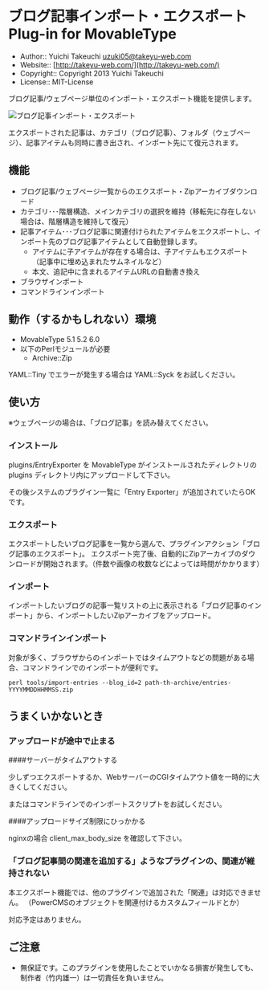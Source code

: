 # ブログ記事インポート・エクスポート Plug-in for MovableType
* Author:: Yuichi Takeuchi <uzuki05@takeyu-web.com>
* Website:: [http://takeyu-web.com/](http://takeyu-web.com/)
* Copyright:: Copyright 2013 Yuichi Takeuchi
* License:: MIT-License

ブログ記事/ウェブページ単位のインポート・エクスポート機能を提供します。

![ブログ記事インポート・エクスポート](https://f.cloud.github.com/assets/60980/235657/110d9b28-87b7-11e2-8be9-211f47798c43.png)

エクスポートされた記事は、カテゴリ（ブログ記事）、フォルダ（ウェブページ）、記事アイテムも同時に書き出され、インポート先にて復元されます。

## 機能

+ ブログ記事/ウェブページ一覧からのエクスポート・Zipアーカイブダウンロード
+ カテゴリ･･･階層構造、メインカテゴリの選択を維持（移転先に存在しない場合は、階層構造を維持して復元）
+ 記事アイテム･･･ブログ記事に関連付けられたアイテムをエクスポートし、インポート先のブログ記事アイテムとして自動登録します。
  + アイテムに子アイテムが存在する場合は、子アイテムもエクスポート（記事中に埋め込まれたサムネイルなど）
  + 本文、追記中に含まれるアイテムURLの自動書き換え
+ ブラウザインポート
+ コマンドラインインポート


## 動作（するかもしれない）環境

+ MovableType 5.1 5.2 6.0
+ 以下のPerlモジュールが必要
  + Archive::Zip

YAML::Tiny でエラーが発生する場合は YAML::Syck をお試しください。


## 使い方

※ウェブページの場合は、「ブログ記事」を読み替えてください。

### インストール

plugins/EntryExporter を MovableType がインストールされたディレクトリの plugins ディレクトリ内にアップロードして下さい。

その後システムのプラグイン一覧に「Entry Exporter」が追加されていたらOKです。

### エクスポート

エクスポートしたいブログ記事を一覧から選んで、プラグインアクション「ブログ記事のエクスポート」。
エクスポート完了後、自動的にZipアーカイブのダウンロードが開始されます。（件数や画像の枚数などによっては時間がかかります）

### インポート

インポートしたいブログの記事一覧リストの上に表示される「ブログ記事のインポート」から、インポートしたいZipアーカイブをアップロード。

### コマンドラインインポート

対象が多く、ブラウザからのインポートではタイムアウトなどの問題がある場合、コマンドラインでのインポートが便利です。

    perl tools/import-entries --blog_id=2 path-th-archive/entries-YYYYMMDDHHMMSS.zip


## うまくいかないとき

### アップロードが途中で止まる

####サーバーがタイムアウトする

少しずつエクスポートするか、WebサーバーのCGIタイムアウト値を一時的に大きくしてください。

またはコマンドラインでのインポートスクリプトをお試しください。

####アップロードサイズ制限にひっかかる

nginxの場合 client_max_body_size を確認して下さい。

### 「ブログ記事間の関連を追加する」ようなプラグインの、関連が維持されない

本エクスポート機能では、他のプラグインで追加された「関連」は対応できません。
（PowerCMSのオブジェクトを関連付けるカスタムフィールドとか）

対応予定はありません。


## ご注意

* 無保証です。このプラグインを使用したことでいかなる損害が発生しても、制作者（竹内雄一）は一切責任を負いません。
